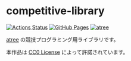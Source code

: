 # competitive-library
[![Actions Status](https://github.com/atree4728/competitive-library/workflows/verify/badge.svg)](https://github.com/atree4728/competitive-library/actions)
 [![GitHub Pages](https://img.shields.io/static/v1?label=GitHub+Pages&message=+&color=brightgreen&logo=github)](https://atree4728.github.io/competitive-library/)
[![atree](https://img.shields.io/endpoint?url=https%3A%2F%2Fatcoder-badges.now.sh%2Fapi%2Fatcoder%2Fjson%2Fatree)](https://atcoder.jp/users/atree)

[atree](https://twitter.com/atree4728) の競技プログラミング用ライブラリです。

本作品は [CC0 License](https://creativecommons.org/publicdomain/zero/1.0/deed.ja) によって許諾されています。
